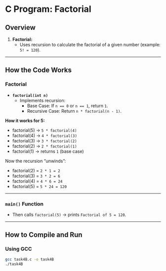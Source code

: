 # C Program: Factorial

## Overview
1. **Factorial:**  
   - Uses recursion to calculate the factorial of a given number (example: `5! = 120`).  

---

## How the Code Works
### Factorial
- **`factorial(int n)`**  
  - Implements recursion:  
    - Base Case: If `n == 0` or `n == 1`, return `1`.  
    - Recursive Case: Return `n * factorial(n - 1)`.  

**How it works for 5:**  
- factorial(5) → `5 * factorial(4)`  
- factorial(4) → `4 * factorial(3)`  
- factorial(3) → `3 * factorial(2)`  
- factorial(2) → `2 * factorial(1)`  
- factorial(1) → returns `1` (base case)  

Now the recursion “unwinds”:  
- factorial(2) = `2 * 1 = 2`  
- factorial(3) = `3 * 2 = 6`  
- factorial(4) = `4 * 6 = 24`  
- factorial(5) = `5 * 24 = 120`  

---

### `main()` Function 
- Then calls `factorial(5)` → prints `Factorial of 5 = 120`.  

---

## How to Compile and Run

### Using GCC
```sh
gcc task4B.c -o task4B
./task4B
